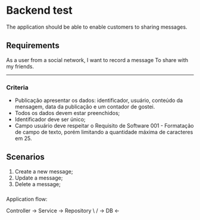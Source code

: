 # Backend test

The application should be able to enable customers to sharing messages.

## Requirements

As a user from a social network,
I want to record a message
To share with my friends.

---

### Criteria

- Publicação apresentar os dados: identificador, usuário, conteúdo da mensagem, data da publicação e um contador de gostei.
- Todos os dados devem estar preenchidos;
- Identificador deve ser único;
- Campo usuário deve respeitar o Requisito de Software 001 - Formatação de campo de texto, porém limitando a quantidade máxima de caracteres em 25.

## Scenarios

1. Create a new message;
2. Update a message;
3. Delete a message;

###

Application flow:

Controller -> Service -> Repository
            \            /
                -> DB <- 

